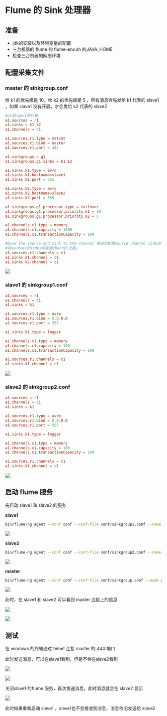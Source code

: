 
# Flume 的 Sink 处理器

## 准备

* jdk的安装以及环境变量的配置
* 三台机器的 flume 的 flume-env.sh 的JAVA_HOME 
* 检查三台机器的网络环境


## 配置采集文件

### master 的 sinkgroup.conf

给 k1 的优先级是 10，给 k2 的优先级是 5 ，所有消息会先发给 k1 代表的 slave1 ，如果 slave1 没有开启，才会发给 k2 代表的 slave2

```conf
#a1是agent的代表。  
a1.sources = r1  
a1.sinks = k1 k2  
a1.channels = c1

a1.sources.r1.type = netcat  
a1.sources.r1.bind = master  
a1.sources.r1.port = 444

a1.sinkgroups = g1  
a1.sinkgroups.g1.sinks = k1 k2  

a1.sinks.k1.type = avro  
a1.sinks.k1.hostname=slave1  
a1.sinks.k1.port = 555

a1.sinks.k2.type = avro  
a1.sinks.k2.hostname=slave2  
a1.sinks.k2.port = 555

a1.sinkgroups.g1.processor.type = failover  
a1.sinkgroups.g1.processor.priority.k1 = 10  
a1.sinkgroups.g1.processor.priority.k2 = 5

a1.channels.c1.type = memory  
a1.channels.c1.capacity = 1000  
a1.channels.c1.transactionCapacity = 100

#Bind the source and sink to the channel 描述和配置source channel sink之间的连接关系  
#将sources和sinks绑定到channel上面。  
a1.sources.r1.channels = c1  
a1.sinks.k1.channel = c1  
a1.sinks.k2.channel = c1
```

![](http://www.droliz.cn/markdown_img/Pasted%20image%2020220521095417.png)


### slave1 的 sinkgroup1.conf

```conf
a1.sources = r1  
a1.channels = c1  
a1.sinks = k1

a1.sources.r1.type = avro  
a1.sources.r1.bind = 0.0.0.0  
a1.sources.r1.port = 555

a1.sinks.k1.type = logger

a1.channels.c1.type = memory  
a1.channels.c1.capacity = 100  
a1.channels.c1.transactionCapacity = 100

a1.sources.r1.channels = c1  
a1.sinks.k1.channel = c1
```

![](http://www.droliz.cn/markdown_img/Pasted%20image%2020220521095619.png)

### slave2 的 sinkgroup2.conf

```conf
a1.sources = r1
a1.channels = c1
a1.sinks = k1

a1.sources.r1.type = avro
a1.sources.r1.bind = 0.0.0.0
a1.sources.r1.port = 555

a1.sinks.k1.type = logger 

a1.channels.c1.type = memory
a1.channels.c1.capacity = 100
a1.channels.c1.transactionCapacity = 100

a1.sources.r1.channels = c1
a1.sinks.k1.channel = c1
```

![](http://www.droliz.cn/markdown_img/Pasted%20image%2020220521095706.png)

## 启动 flume 服务

先启动 slave1 和 slave2 的服务

**slave1**

```sh
bin/flume-ng agent --conf conf --conf-file conf/sinkgroup1.conf --name a1 -Dflume.root.logger=INFO,console
```

![](http://www.droliz.cn/markdown_img/Pasted%20image%2020220521100915.png)

**slave2**

```sh
bin/flume-ng agent --conf conf --conf-file conf/sinkgroup2.conf --name a1 -Dflume.root.logger=INFO,console
```

![](http://www.droliz.cn/markdown_img/Pasted%20image%2020220521101004.png)

**master**

```sh
bin/flume-ng agent --conf conf --conf-file conf/sinkgroup.conf --name a1 -Dflume.root.logger=INFO,console
```

![](http://www.droliz.cn/markdown_img/Pasted%20image%2020220521101106.png)

此时，在 slave1 和 slave2 可以看到 master 连接上的信息

![](http://www.droliz.cn/markdown_img/Pasted%20image%2020220521101202.png)

![](http://www.droliz.cn/markdown_img/Pasted%20image%2020220521101217.png)

## 测试

在 windows 的终端通过 telnet 连接 master 的 444 端口

此时发送消息，可以在slave1看到，但是不会在slave2看到

![](http://www.droliz.cn/markdown_img/Pasted%20image%2020220521101417.png)

![](http://www.droliz.cn/markdown_img/Pasted%20image%2020220521101535.png)

关闭slave1 的flume 服务，再次发送消息，此时消息就会在 slave2 显示

![](http://www.droliz.cn/markdown_img/Pasted%20image%2020220521101622.png)

此时如果重新启动 slave1 ，slave1也不会接收到消息，消息依旧发送给 slave2